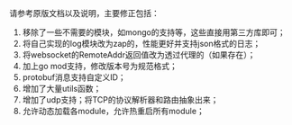 请参考原版文档以及说明，主要修正包括：

1. 移除了一些不需要的模块，如mongo的支持等，这些直接用第三方库即可；
2. 将自己实现的log模块改为zap的，性能更好并支持json格式的日志；
3. 将websocket的RemoteAddr返回值改为透过代理的（如果存在）；
4. 加上go mod支持，修改版本号为规范格式；
5. protobuf消息支持自定义ID；
6. 增加了大量utils函数；
7. 增加了udp支持；将TCP的协议解析器和路由抽象出来；
8. 允许动态加载各module，允许热重启所有module；
